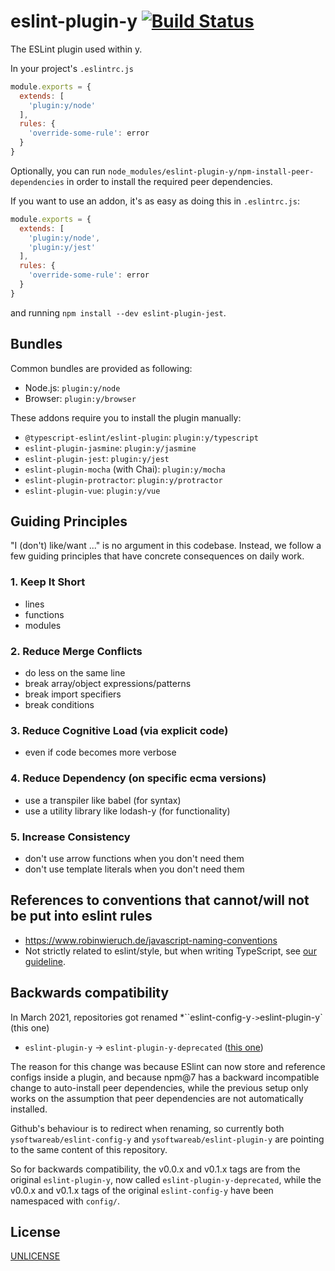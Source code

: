 # eslint-plugin-y [![Build Status][2]][1]

The ESLint plugin used within y.

In your project's `.eslintrc.js`

```js
module.exports = {
  extends: [
    'plugin:y/node'
  ],
  rules: {
    'override-some-rule': error
  }
}
```

Optionally, you can run `node_modules/eslint-plugin-y/npm-install-peer-dependencies`
in order to install the required peer dependencies.

If you want to use an addon, it's as easy as doing this in `.eslintrc.js`:

```js
module.exports = {
  extends: [
    'plugin:y/node',
    'plugin:y/jest'
  ],
  rules: {
    'override-some-rule': error
  }
}
```

and running `npm install --dev eslint-plugin-jest`.


## Bundles

Common bundles are provided as following:

- Node.js: `plugin:y/node`
- Browser: `plugin:y/browser`

These addons require you to install the plugin manually:

- `@typescript-eslint/eslint-plugin`: `plugin:y/typescript`
- `eslint-plugin-jasmine`: `plugin:y/jasmine`
- `eslint-plugin-jest`: `plugin:y/jest`
- `eslint-plugin-mocha` (with Chai): `plugin:y/mocha`
- `eslint-plugin-protractor`: `plugin:y/protractor`
- `eslint-plugin-vue`: `plugin:y/vue`


## Guiding Principles

"I (don't) like/want ..." is no argument in this codebase.
Instead, we follow a few guiding principles
that have concrete consequences on daily work.

### 1. Keep It Short
  * lines
  * functions
  * modules
### 2. Reduce Merge Conflicts
  * do less on the same line
  * break array/object expressions/patterns
  * break import specifiers
  * break conditions
### 3. Reduce Cognitive Load (via explicit code)
  * even if code becomes more verbose
### 4. Reduce Dependency (on specific ecma versions)
  * use a transpiler like babel (for syntax)
  * use a utility library like lodash-y (for functionality)
### 5. Increase Consistency
  * don't use arrow functions when you don't need them
  * don't use template literals when you don't need them


## References to conventions that cannot/will not be put into eslint rules

* https://www.robinwieruch.de/javascript-naming-conventions
* Not strictly related to eslint/style, but when writing TypeScript, see [our guideline](typescript.md).


## Backwards compatibility

In March 2021, repositories got renamed
*``eslint-config-y` -> `eslint-plugin-y` (this one)
* `eslint-plugin-y` -> `eslint-plugin-y-deprecated` ([this one](https://github.com/ysoftwareab/eslint-plugin-y-deprecated))

The reason for this change was because ESlint can now store and reference configs inside a plugin,
and because npm@7 has a backward incompatible change to auto-install peer dependencies,
while the previous setup only works on the assumption that peer dependencies are not automatically installed.

Github's behaviour is to redirect when renaming, so currently both `ysoftwareab/eslint-config-y`
and `ysoftwareab/eslint-plugin-y` are pointing to the same content of this repository.

So for backwards compatibility,
the v0.0.x and v0.1.x tags are from the original `eslint-plugin-y`,
now called `eslint-plugin-y-deprecated`,
while the v0.0.x and v0.1.x tags of the original `eslint-config-y`
have been namespaced with `config/`.


## License

[UNLICENSE](UNLICENSE)


  [1]: https://github.com/ysoftwareab/eslint-plugin-y/actions?query=workflow%3ACI+branch%3Amaster
  [2]: https://github.com/ysoftwareab/eslint-plugin-y/workflows/CI/badge.svg?branch=master
